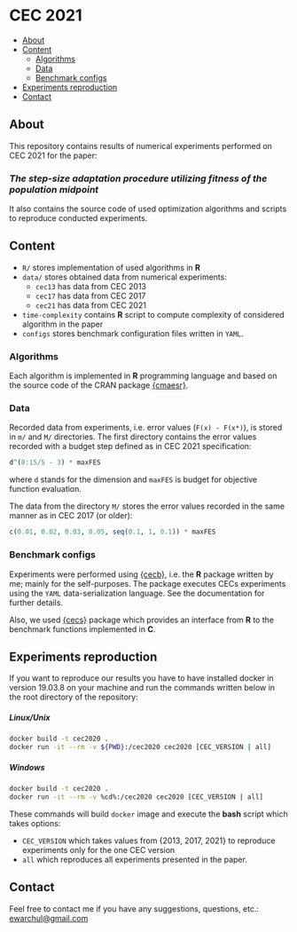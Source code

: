 # CEC 2021

<!--ts-->
   * [About](#about)
   * [Content](#content)
      * [Algorithms](#linux-and-windows)
      * [Data](#macos)
      * [Benchmark configs](#benchmark-configs)
   * [Experiments reproduction](#experiments-reproduction)
   * [Contact](#contact)
<!--te-->

## About 

This repository contains results of numerical experiments performed on CEC 2021 for the paper:

### *The step-size adaptation procedure utilizing fitness of the population midpoint*

It also contains the source code of used optimization algorithms and scripts to reproduce conducted experiments.  

## Content 

* `R/` stores implementation of used algorithms in **R** 
* `data/` stores obtained data from numerical experiments:
    - `cec13` has data from CEC 2013
    - `cec17` has data from CEC 2017
    - `cec21` has data from CEC 2021
* `time-complexity` contains **R** script to compute complexity of considered algorithm in the paper
* `configs` stores benchmark configuration files written in `YAML`.

### Algorithms

Each algorithm is implemented in **R** programming language and based on the source code of the CRAN package [{cmaesr}](https://cran.r-project.org/web/packages/cmaesr/index.html).

### Data 

Recorded data from experiments, i.e. error values (`F(x) - F(x*)`), is stored in `m/` and `M/` directories. The first directory contains the error values recorded with a budget step defined as in CEC 2021 specification:

```r
d^(0:15/5 - 3) * maxFES
```

where `d` stands for the dimension and `maxFES` is budget for objective function evaluation.

The data from the directory `M/` stores the error values recorded in the same manner as in CEC 2017 (or older):

```r
c(0.01, 0.02, 0.03, 0.05, seq(0.1, 1, 0.1)) * maxFES
```

### Benchmark configs

Experiments were performed using [{cecb}](https://github.com/ewarchul/cecb), i.e. the **R** package written by me; mainly for the self-purposes. The package executes CECs experiments using the `YAML` data-serialization language. See the documentation for further details. 

Also, we used [{cecs}](https://github.com/ewarchul/cecs) package which provides an interface from **R** to the benchmark functions implemented in **C**.


## Experiments reproduction

If you want to reproduce our results you have to have installed docker in version 19.03.8 on your machine and run the commands written below in the root directory of the repository:


##### Linux/Unix

```bash
docker build -t cec2020 . 
docker run -it --rm -v ${PWD}:/cec2020 cec2020 [CEC_VERSION | all]
```

##### Windows

```bash
docker build -t cec2020 . 
docker run -it --rm -v %cd%:/cec2020 cec2020 [CEC_VERSION | all]
```

These commands will build `docker` image and execute the **bash** script which takes options:

- `CEC_VERSION` which takes values from {2013, 2017, 2021} to reproduce experiments only for the one CEC version 
- `all` which reproduces all experiments presented in the paper.

## Contact 

Feel free to contact me if you have any suggestions, questions, etc.: [ewarchul@gmail.com](mailto:ewarchul@gmail.com?subject=[CEC2021])
